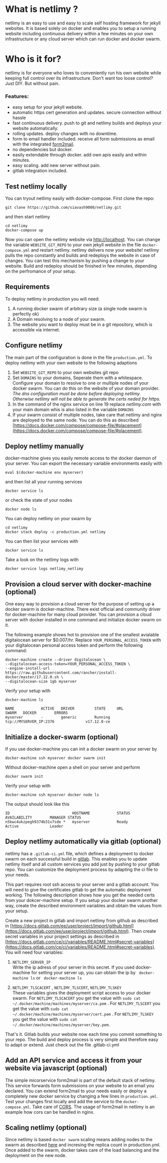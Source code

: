 # What is netlimy ?
netlimy is an easy to use and easy to scale self hosting framework for jekyll websites. It is based solely on docker and enables you to setup a running website including continuous delivery within a few minutes on your own infrastructure or any cloud server which can run docker and docker swarm. 
# Who is it for? 
netlimy is for everyone who loves to conveniently run his own website while keeping full control over its infrastructure.
Don't want too loose control? Just DIY. But without pain.

### Features:
* easy setup for your jekyll website.
* automatic https cert generation and updates. secure connection without hassle
* fast continuous delivery. push to git and netlimy builds and deploys your website automatically.
* rolling updates. deploy changes with no downtime.
* form to email handler included. receive all form submissions as email with the integrated [form2mail](https://github.com/siavash9000/form2mail).
* no dependencies but docker.
* easily extendable through docker. add own apis easily and within minutes. 
* easy scaling. add new server without pain.
* gitlab integration included.

## Test netlimy locally

You can tryout netlimy easily with docker-compose. First clone the repo:
```
git clone https://github.com/siavash9000/netlimy.git
``` 
and then start netlimy
```
cd netlimy
docker-compose up
```  
Now you can open the netlimy website via [http://localhost](http://localhost). You can change the variable `WEBSITE_GIT_REPO` to your own jekyll website in the file `docker-compose.yml` and restart netlimy. netlimy delivers now your website! netlimy pulls the repo constantly and builds and redeploys the website in case of changes. You can test this mechanism by pushing a change to your website. Build and redeploy should be finished in few minutes, depending on the perfromance of your setup. 

## Requirements
To deploy netlimy in production you will need:
1. A running docker swarm of arbitrary size (a single node swarm is perfectly ok)
2. A Domain resolving to a node of your swarm.
3. The website you want to deploy must be in a git repository, which is accessible via internet.

## Configure netlimy

The main part of the configuration is done in the file ```production.yml```. To deploy netlimy with your own website
to the following adaptions

1. Set `WEBSITE_GIT_REPO` to your own websites git repo
2. Set `DOMAINS` to your domains, Seperate them with a whitespace. Configure your domain to resolve to one or multiple
nodes of your docker swarm. You can do this on the website of your domain provider. *The dns configuration must be done before deploying netlimy. Otherwise netlimy will not be able to generate the certs neded for https.*
3. In the command of the nginx service on line 19 replace *netlimy.com* with your main domain whis is also listed in the variable `DOMAINS`
4. If your swarm consist of multiple nodes, take care that netlimy and nginx are deployed to the same node. You can do this
as described [https://docs.docker.com/compose/compose-file/#placement](https://docs.docker.com/compose/compose-file/#placement).

## Deploy netlimy manually

docker-machine gives you easily remote access to the docker daemon of your server. You can export the necessary variable environments easily with 
```
eval $(docker-machine env myserver)
```
and then list all your running services
```
docker service ls
```
or check the state of your nodes
```
docker node ls
```
You can deploy netlimy on your swarm by
```
cd netlimy
docker stack deploy -c production.yml netlimy
```
You can then list your services with
```
docker service ls
```
Take a look on the netlimy logs with
```
docker service logs netlimy_netlimy
```

## Provision a cloud server with docker-machine (optional)
One easy way to provision a cloud server for the purpose of setting up a docker swarm
is docker-machine. There exist official and community driver for docker-machine for many 
cloud provider. You can provision a cloud server with docker installed in one command and 
initialize docker swarm on it.

The following example shows hot to provision one of the smallest avialable digitalocean server 
for $0.007/hr. Replace `YOUR_PERSONAL_ACCESS_TOKEN` with your digitalocean personal access 
token and perform the following command:  

```
docker-machine create --driver digitalocean \  
--digitalocean-access-token=YOUR_PERSONAL_ACCESS_TOKEN \  
--engine-install-url https://raw.githubusercontent.com/rancher/install-docker/master/17.12.0.sh \  
--digitalocean-size 1gb myserver  
```

Verify your setup with 
```
docker-machine ls 

NAME            ACTIVE   DRIVER         STATE     URL                         SWARM   DOCKER        ERRORS
myserver        -        generic        Running   tcp://MYSERVER_IP:2376              v17.12.0-ce   
```


## Initialize a docker-swarm (optional)
If you use docker-machine you can init a docker swarm on your server by 
```
docker-machine ssh myserver docker swarm init
```
Without docker-machine open a shell on your server and perform
```
docker swarm init
```
Verify your setup with
```
docker-machine ssh myserver docker node ls
```
The output should look like this
```
ID                            HOSTNAME            STATUS              AVAILABILITY        MANAGER STATUS
n5kwc4ukzpegh9374b31v7sde *   myserver            Ready               Active              Leader
```

## Deploy netlimy automatically via gitlab (optional)

netlimy has a `.gitlab-ci.yml` file, which defines a deployment to docker swarm on each successful build in [gitlab](https://www.gitlab.com). This enables you to update netlimy itself and all custom services you add just by pushing to your gitlab repo. You can customize the deployment process by adapting the ci file to your needs.   

This part requires root ssh access to your server and a gitlab account. You will need to give the certificates gitlab to get the automatic deployment working. The following descriiption shows how you get the needed certs from your dokcer-machine setup. If you setup your docker swarm another way, create the described environment variables and obtain the values from your setup.  

Create a new project in gitlab and import netlimy from github as described in [https://docs.gitlab.com/ee/user/project/import/github.html](https://docs.gitlab.com/ee/user/project/import/github.html).
Then create secret variables in your project settings as described in 
[https://docs.gitlab.com/ce/ci/variables/README.html#secret-variables](https://docs.gitlab.com/ce/ci/variables/README.html#secret-variables). You will need four variables:  
1. `NETLIMY_SERVER_IP`    
Write the ip adress of your server in this secret. If you used docker-machine for setting your server up,
you can obtain the ip by ``` docker-machine ls``` or ``` docker-machine ls```

2. `NETLIMY_TLSCACERT` , `NETLIMY_TLSCERT`, `NETLIMY_TLSKEY`  
These variables gives the deployment script access to your docker swarm.
For `NETLIMY_TLSCACERT` you get the value with `sudo cat ~/.docker/machine/machines/myserver/ca.pem` .
For `NETLIMY_TLSCERT` you get the value with `sudo cat ~/.docker/machine/machines/myserver/cert.pem` .
For `NETLIMY_TLSKEY` you get the value with `sudo cat ~/.docker/machine/machines/myserver/key.pem`.

That's it. Gitlab builds your website now each time you commit something to your repo. The build and deploy process is very 
simple and therefore easy to adapt or extend. Just check out the file .gitlab-ci.yml

## Add an API service and access it from your website via javascript (optional)
The simple micorservice form2mail is part of the default stack of netlimy. This service forwards form submissions on your website to an email you
declared. You can extend form2mail to your needs easily or deploy a completely new docker service by changing a few lines in `production.yml`.
Test your changes first locally and add the service to the `docker-compose.yml`. Take care of [CORS](https://en.wikipedia.org/wiki/Cross-origin_resource_sharing).
The usage of form2mail in netlimy is an example how cors can be handled in nginx.

## Scaling netlimy (optional)
Since netlimy is based `docker swarm` scaling means adding nodes to the swarm as described [here](https://docs.docker.com/engine/swarm/swarm-tutorial/add-nodes/) and incresing the replica count in production.yml.
Once added to the swarm, docker takes care of the load balancing and the deployment on the new node.
